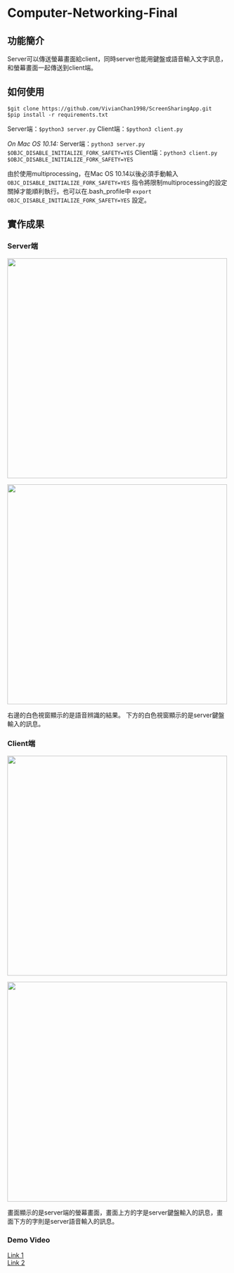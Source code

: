# Computer-Networking-Final


功能簡介
----
Server可以傳送螢幕畫面給client，同時server也能用鍵盤或語音輸入文字訊息，和螢幕畫面一起傳送到client端。

如何使用
----
```
$git clone https://github.com/VivianChan1998/ScreenSharingApp.git
$pip install -r requirements.txt
```
Server端：`$python3 server.py`
Client端：`$python3 client.py`

*On Mac OS 10.14:*
Server端：`python3 server.py $OBJC_DISABLE_INITIALIZE_FORK_SAFETY=YES`
Client端：`python3 client.py $OBJC_DISABLE_INITIALIZE_FORK_SAFETY=YES`

由於使用multiprocessing，在Mac OS 10.14以後必須手動輸入 `OBJC_DISABLE_INITIALIZE_FORK_SAFETY=YES` 指令將限制multiprocessing的設定關掉才能順利執行。也可以在.bash_profile中 `export OBJC_DISABLE_INITIALIZE_FORK_SAFETY=YES` 設定。

實作成果
----

### Server端
<p>
  <img width="500" src="https://i.imgur.com/SNhNrOF.jpg">
</p>

<p>
  <img width="500" src="https://i.imgur.com/xFatrL2.jpg">
</p>

右邊的白色視窗顯示的是語音辨識的結果。
下方的白色視窗顯示的是server鍵盤輸入的訊息。

### Client端
<p>
  <img width="500" src="https://i.imgur.com/3gxdqNI.png">
</p>

<p>
  <img width="500" src="https://i.imgur.com/MiNfb49.png">
</p>

畫面顯示的是server端的螢幕畫面，畫面上方的字是server鍵盤輸入的訊息，畫面下方的字則是server語音輸入的訊息。

### Demo Video
[Link 1](https://youtu.be/GyS3F7RrNu0)
<br>
[Link 2](https://youtu.be/OBhFUQ7zE-A)
